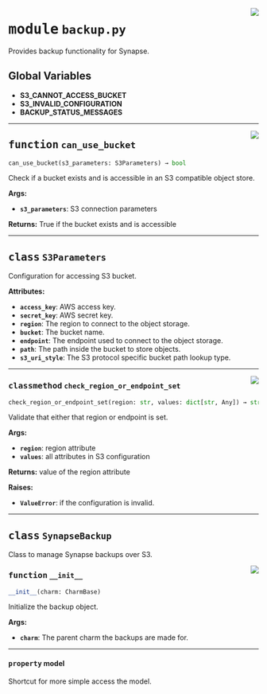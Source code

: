 <!-- markdownlint-disable -->

<a href="../src/backup.py#L0"><img align="right" style="float:right;" src="https://img.shields.io/badge/-source-cccccc?style=flat-square"></a>

# <kbd>module</kbd> `backup.py`
Provides backup functionality for Synapse. 

**Global Variables**
---------------
- **S3_CANNOT_ACCESS_BUCKET**
- **S3_INVALID_CONFIGURATION**
- **BACKUP_STATUS_MESSAGES**

---

<a href="../src/backup.py#L106"><img align="right" style="float:right;" src="https://img.shields.io/badge/-source-cccccc?style=flat-square"></a>

## <kbd>function</kbd> `can_use_bucket`

```python
can_use_bucket(s3_parameters: S3Parameters) → bool
```

Check if a bucket exists and is accessible in an S3 compatible object store. 



**Args:**
 
 - <b>`s3_parameters`</b>:  S3 connection parameters 



**Returns:**
 True if the bucket exists and is accessible 


---

## <kbd>class</kbd> `S3Parameters`
Configuration for accessing S3 bucket. 



**Attributes:**
 
 - <b>`access_key`</b>:  AWS access key. 
 - <b>`secret_key`</b>:  AWS secret key. 
 - <b>`region`</b>:  The region to connect to the object storage. 
 - <b>`bucket`</b>:  The bucket name. 
 - <b>`endpoint`</b>:  The endpoint used to connect to the object storage. 
 - <b>`path`</b>:  The path inside the bucket to store objects. 
 - <b>`s3_uri_style`</b>:  The S3 protocol specific bucket path lookup type. 




---

<a href="../src/backup.py#L44"><img align="right" style="float:right;" src="https://img.shields.io/badge/-source-cccccc?style=flat-square"></a>

### <kbd>classmethod</kbd> `check_region_or_endpoint_set`

```python
check_region_or_endpoint_set(region: str, values: dict[str, Any]) → str
```

Validate that either that region or endpoint is set. 



**Args:**
 
 - <b>`region`</b>:  region attribute 
 - <b>`values`</b>:  all attributes in S3 configuration 



**Returns:**
 value of the region attribute 



**Raises:**
 
 - <b>`ValueError`</b>:  if the configuration is invalid. 


---

## <kbd>class</kbd> `SynapseBackup`
Class to manage Synapse backups over S3. 

<a href="../src/backup.py#L70"><img align="right" style="float:right;" src="https://img.shields.io/badge/-source-cccccc?style=flat-square"></a>

### <kbd>function</kbd> `__init__`

```python
__init__(charm: CharmBase)
```

Initialize the backup object. 



**Args:**
 
 - <b>`charm`</b>:  The parent charm the backups are made for. 


---

#### <kbd>property</kbd> model

Shortcut for more simple access the model. 




